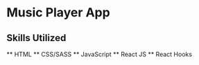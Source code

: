 # Music Player App

## Skills Utilized
** HTML
** CSS/SASS
** JavaScript
** React JS
** React Hooks

